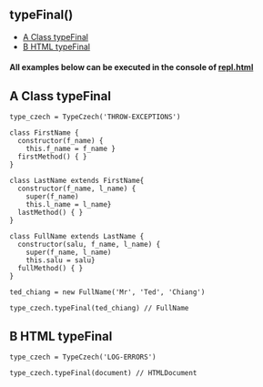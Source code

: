 
## typeFinal() 
  -  [A Class typeFinal](#A)
  -  [B HTML typeFinal](#B)

#### All examples below can be executed in the console of [repl.html](../../test-collection/repl.html)

## A Class typeFinal<a name="A"></a>

```
type_czech = TypeCzech('THROW-EXCEPTIONS')

class FirstName { 
  constructor(f_name) { 
    this.f_name = f_name }
  firstMethod() { }
}

class LastName extends FirstName{  
  constructor(f_name, l_name) {
    super(f_name) 
    this.l_name = l_name}
  lastMethod() { }
}

class FullName extends LastName {
  constructor(salu, f_name, l_name) {
    super(f_name, l_name) 
    this.salu = salu}
  fullMethod() { }
}

ted_chiang = new FullName('Mr', 'Ted', 'Chiang')

type_czech.typeFinal(ted_chiang) // FullName
```

## B HTML typeFinal<a name="B"></a>

```
type_czech = TypeCzech('LOG-ERRORS')

type_czech.typeFinal(document) // HTMLDocument
```

